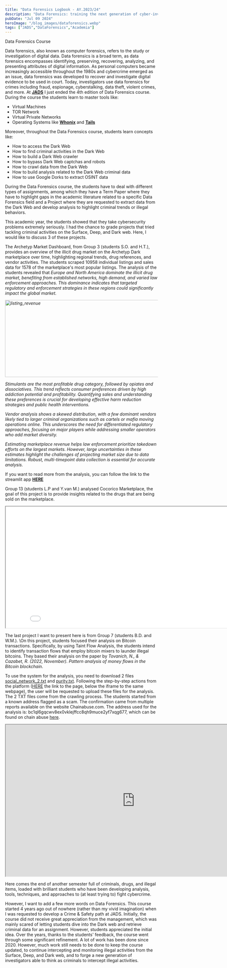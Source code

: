 ```yaml
---
title: "Data Forensics Logbook - AY.2023/24"
description: "Data Forensics: training the next generation of cyber-investigators."
pubDate: "Jul 09 2024"
heroImage: "/blog_images/dataforensics.webp"
tags: ["JADS","DataForensics","Academia"]
---
```

<!-- Google tag (gtag.js) -->
<script async src="https://www.googletagmanager.com/gtag/js?id=G-GHQNCCNPV0"></script>
<script>
  window.dataLayer = window.dataLayer || [];
  function gtag(){dataLayer.push(arguments);}
  gtag('js', new Date());

  gtag('config', 'G-GHQNCCNPV0');
</script>
<!-- Google tag (gtag.js) -->



<div class="text-5xl font-bold">Data Forensics Course</div>


Data forensics, also known as computer forensics, refers to the study or investigation of digital data. Data forensics is a broad term, as data forensics encompasses identifying, preserving, recovering, analyzing, and presenting attributes of digital information. As personal computers became increasingly accessible throughout the 1980s and cybercrime emerged as an issue, data forensics was developed to recover and investigate digital evidence to be used in court. Today, investigators use data forensics for crimes including fraud, espionage, cyberstalking, data theft, violent crimes, and more.
At  <a href="https://www.jads.nl/" target="_blank"><b>JADS</b></a> I just ended the 4th edition of Data Forensics course. During the course the students learn to master tools like: 
<ul>
  <li>Virtual Machines</li>
  <li>TOR Network</li>
  <li>Virtual Private Networks</li>
  <li>Operating Systems like <a href="https://www.whonix.org/" target="_blank"><b>Whonix</b></a> and <a href="https://tails.net/" target="_blank"><b>Tails</b></a></li>
</ul> 

Moreover, throughout the Data Forensics course, students learn concepts like:
 <ul>
  <li>How to access the Dark Web</li>  
  <li>How to find criminal activities in the Dark Web</li>
  <li>How to build a Dark Web crawler</li>
  <li>How to bypass Dark Web captchas and robots</li>
  <li>How to crawl data from the Dark Web</li>
  <li>How to build analysis related to the Dark Web criminal data</li>
  <li>How to use Google Dorks to extract OSINT data</li>
</ul> 

During the Data Forensics course, the students have to deal with different types of assignments, among which they have a Term Paper where they have to highlight gaps in the academic literature related to a specific Data Forensics field and a Project where they are requested to extract data from the Dark Web and develop analysis to highlight criminal trends or illegal behaviors. </b>

This academic year, the students showed that they take cybersecurity problems extremely seriously. I had the chance to grade projects that tried tackling criminal activities on the Surface, Deep, and Dark web. 
Here, I would like to discuss 3 of these projects. </b>

The Archetyp Market Dashboard, from Group 3 (students S.O. and H.T.), provides an overview of the illicit drug market on the Archetyp Dark marketplace over time, highlighting regional trends, drug references, and vendor activities. The students scraped 10958 individual listings and sales data for 1578 of the marketplace's most popular listings.
The analysis of the students revealed that <i>Europe and North America dominate the illicit drug market, benefiting from established networks, high demand, and varied law enforcement approaches. This dominance indicates that targeted regulatory and enforcement strategies in these regions could significantly impact the global market. </b>

<img src="/blog_images/data_forensics/listing_revenue.webp" alt="listing_revenue" width="750" height="254">

Stimulants are the most profitable drug category, followed by opiates and dissociatives. This trend reflects consumer preferences driven by high addiction potential and profitability. Quantifying sales and understanding these preferences is crucial for developing effective harm reduction strategies and public health interventions. </b>

Vendor analysis shows a skewed distribution, with a few dominant vendors likely tied to larger criminal organizations such as cartels or mafia moving operations online. This underscores the need for differentiated regulatory approaches, focusing on major players while addressing smaller operators who add market diversity. </b>

Estimating marketplace revenue helps law enforcement prioritize takedown efforts on the largest markets. However, large uncertainties in these estimates highlight the challenges of projecting market size due to data limitations. Robust, multi-timepoint data collection is essential for accurate analysis. </b></i>

If you want to read more from the analysis, you can follow the link to the streamlit app <a href="https://dataforensics2023.streamlit.app/" target="_blank"><b>HERE</b></a>

Group 13 (students L.P and Y.van M.) analysed Cocorico Marketplace, the goal of this project is to provide insights related to the drugs that are being sold on the marketplace. 

<iframe src="/blog_images/data_forensics/index.html" height="400" width="850" title="cocorico_analysis"></iframe> </br>


The last project I want to present here is from Group 7 (students B.D. and W.M.). \On this project, students focused their analysis on Bitcoin transactions. Specifically, by using Taint Flow Analysis, the students intend to identify transaction flows that employ bitcoin mixers to launder illegal bitcoins. They based their analysis on the paper by <em>Tovanich, N., & Cazabet, R. (2022, November). Pattern analysis of money flows in the Bitcoin blockchain</em>. </b>

To use the system for the analysis, you need to download 2 files <a href="/blog_images/data_forensics/social_network_2.txt" download>social_network_2.txt</a> and <a href="/blog_images/data_forensics/purity.txt" download>purity.txt</a>. Following the step-by-step actions from the platform (<a href="https://bwforensics.shinyapps.io/DataForensics/" target="_blank">HERE</a> the link to the page, below the iframe to the same webpage), the user will be requested to upload these files for the analysis. The 2 TXT files come from the crawling process. The students started from a known address flagged as a scam. The confirmation came from multiple reports available on the website Chainabuse.com. The address used for the analysis is: bc1ql6gqcwv8ex0vklejffcc8qh9muce2yf7xqg677, which can be found on chain abuse <a href="https://www.chainabuse.com/report/389ae122-4a2c-4278-bfe0-4802d326b6cb?context=search-address&a=bc1ql6gqcwv8ex0vklejffcc8qh9muce2yf7xqg677&chain=" target="_blank">here</a>.

<iframe src="https://bwforensics.shinyapps.io/DataForensics/" height="500" width="850" title="BitcoinTumblerDetection"></iframe> </br>


Here comes the end of another semester full of criminals, drugs, and illegal items, loaded with brilliant students who have been developing analysis, tools, techniques, and approaches to (at least trying to) fight cybercrime. </br>

However, I want to add a few more words on Data Forensics. This course started 4 years ago out of nowhere (rather than my vivid imagination) when I was requested to develop a Crime & Safety path at JADS. Initially, the course did not receive great appreciation from the management, which was mainly scared of letting students dive into the Dark web and retrieve criminal data for an assignment. However, students appreciated the initial idea. Over the years, thanks to the students' feedback, the course went through some significant refinement. A lot of work has been done since 2020. However, much work still needs to be done to keep the course updated, to continue intercepting and monitoring illegal activities from the Surface, Deep, and Dark web, and to forge a new generation of investigators able to think as criminals to intercept illegal activities. 